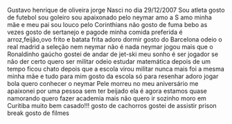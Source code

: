 Gustavo henrique de oliveira jorge 
Nasci no dia 29/12/2007
Sou atleta
gosto de futebol
sou goleiro
sou apaixonado pelo neymar
amo a S
amo minha mãe e meu pai
sou louco pelo Corinthians
não gosto de fuma
bebo as vezes
gosto de sertanejo e pagode
minha comida preferida é arroz,feijão,ovo frito e batata frita
adoro dormir
gosto do Barcelona
odeio o real madrid
a seleção nem neymar não é nada
neymar jogou mais que o Ronaldinho gaúcho
gostei de andar de jet-ski
meu sonho é ser jogador se não der certo quero ser militar
odeio estudar
matemática depois de um tempo ficou chato
depois que a escola virou militar nunca mais foi a mesma
minha mãe e tudo para mim
gosto da escola só para resenhar
adoro jogar bola
quero conhecer o neymar
Pele morreu no meu aniversário
me apaixonei por uma pessoa sem ter beijado ela é agora estamos quase namorando
quero fazer academia mais não quero ir sozinho
moro em Curitiba
muito bem casado!!!
gosto de cachorros
gostei de assistir prison break
gosto de filmes



